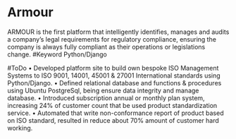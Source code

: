 # Armour
 ARMOUR is the first platform that intelligently identifies, manages and audits a company’s legal requirements for regulatory compliance, ensuring the company is always fully compliant as their operations or legislations change. 
#Keyword
Python/Django

#ToDo
• Developed platform site to build own bespoke ISO Management Systems to ISO 9001, 14001, 45001 & 27001 International standards using Python/Django.
• Defined relational database and functions & procedures using Ubuntu PostgreSql, being ensure data integrity and manage database.
• Introduced subscription annual or monthly plan system, increasing 24% of customer count that be used product standardization service.
• Automated that write non-conformance report of product based on ISO standard, resulted in reduce about 70% amount of customer hard working.
